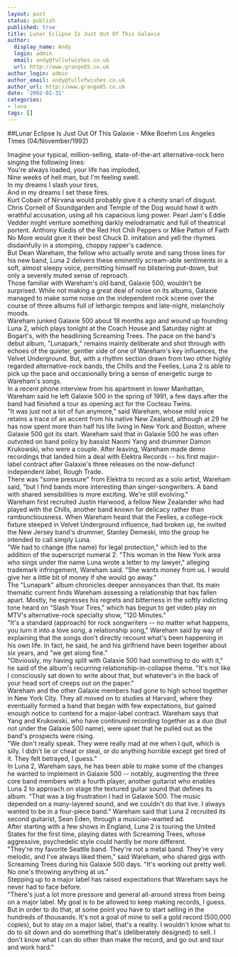 ```yaml
---
layout: post
status: publish
published: true
title: Lunar Eclipse Is Just Out Of This Galaxie
author:
  display_name: Andy
  login: admin
  email: andy@fullofwishes.co.uk
  url: http://www.grange85.co.uk
author_login: admin
author_email: andy@fullofwishes.co.uk
author_url: http://www.grange85.co.uk
date: '2002-01-31'
categories:
- luna
tags: []
---
```


##Lunar Eclipse Is Just Out Of This Galaxie - Mike Boehm Los Angeles Times (04/November/1992)

<p>Imagine your typical, million-selling, state-of-the-art alternative-rock hero singing the following lines:<br />You're always loaded, your life has imploded,<br />Nine weeks of hell man, but I'm feeling swell.<br />In my dreams I slash your tires,<br />And in my dreams I set these fires.<br />Kurt Cobain of Nirvana would probably give it a chesty snarl of disgust. Chris Cornell of Soundgarden and Temple of the Dog would howl it with wrathful accusation, using all his capacious lung power. Pearl Jam's Eddie Vedder might venture something darkly melodramatic and full of theatrical portent. Anthony Kiedis of the Red Hot Chili Peppers or Mike Patton of Faith No More would give it their best Chuck D. imitation and yell the rhymes disdainfully in a stomping, choppy rapper's cadence.<br />But Dean Wareham, the fellow who actually wrote and sang those lines for his new band, Luna 2 delivers these eminently scream-able sentiments in a soft, almost sleepy voice, permitting himself no blistering put-down, but only a severely muted sense of reproach.<br />Those familiar with Wareham's old band, Galaxie 500, wouldn't be surprised. While not making a great deal of noise on its albums, Galaxie managed to make some noise on the independent rock scene over the course of three albums full of lethargic tempos and late-night, melancholy moods.<br />Wareham junked Galaxie 500 about 18 months ago and wound up founding Luna 2, which plays tonight at the Coach House and Saturday night at Bogart's, with the headlining Screaming Trees. The pace on the band's debut album, "Lunapark," remains mainly deliberate and shot through with echoes of the quieter, gentler side of one of Wareham's key influences, the Velvet Underground. But, with a rhythm section drawn from two other highly regarded alternative-rock bands, the Chills and the Feelies, Luna 2 is able to pick up the pace and occasionally bring a sense of energetic surge to Wareham's songs.<br />In a recent phone interview from his apartment in lower Manhattan, Wareham said he left Galaxie 500 in the spring of 1991, a few days after the band had finished a tour as opening act for the Cocteau Twins.<br />"It was just not a lot of fun anymore," said Wareham, whose mild voice retains a trace of an accent from his native New Zealand, although at 29 he has now spent more than half his life living in New York and Boston, where Galaxie 500 got its start. Wareham said that in Galaxie 500 he was often outvoted on band policy by bassist Naomi Yang and drummer Damon Krukowski, who were a couple. After leaving, Wareham made demo recordings that landed him a deal with Elektra Records -- his first major-label contract after Galaxie's three releases on the now-defunct independent label, Rough Trade.<br />There was "some pressure" from Elektra to record as a solo artist, Wareham said, "but I find bands more interesting than singer-songwriters. A band with shared sensibilities is more exciting. We're still evolving."<br />Wareham first recruited Justin Harwood, a fellow New Zealander who had played with the Chills, another band known for delicacy rather than rambunctiousness. When Wareham heard that the Feelies, a college-rock fixture steeped in Velvet Underground influence, had broken up, he invited the New Jersey band's drummer, Stanley Demeski, into the group he intended to call simply Luna.<br />"We had to change (the name) for legal protection," which led to the addition of the superscript numeral 2. "This woman in the New York area who sings under the name Luna wrote a letter to my lawyer," alleging trademark infringement, Wareham said. "She wants money from us. I would give her a little bit of money if she would go away."<br />The "Lunapark" album chronicles deeper annoyances than that. Its main thematic current finds Wareham assessing a relationship that has fallen apart. Mostly, he expresses his regrets and bitterness in the softly indicting tone heard on "Slash Your Tires," which has begun to get video play on MTV's alternative-rock specialty show, "120 Minutes."<br />"It's a standard (approach) for rock songwriters -- no matter what happens, you turn it into a love song, a relationship song," Wareham said by way of explaining that the songs don't directly recount what's been happening in his own life. In fact, he said, he and his girlfriend have been together about six years, and "we get along fine."<br />"Obviously, my having split with Galaxie 500 had something to do with it," he said of the album's recurring relationship-in-collapse theme. "It's not like I consciously sat down to write about that, but whatever's in the back of your head sort of creeps out on the paper."<br />Wareham and the other Galaxie members had gone to high school together in New York City. They all moved on to studies at Harvard, where they eventually formed a band that began with few expectations, but gained enough notice to contend for a major-label contract. Wareham says that Yang and Krukowski, who have continued recording together as a duo (but not under the Galaxie 500 name), were upset that he pulled out as the band's prospects were rising.<br />"We don't really speak. They were really mad at me when I quit, which is silly. I didn't lie or cheat or steal, or do anything horrible except get tired of it. They felt betrayed, I guess."<br />In Luna 2, Wareham says, he has been able to make some of the changes he wanted to implement in Galaxie 500 -- notably, augmenting the three core band members with a fourth player, another guitarist who enables Luna 2 to approach on stage the textured guitar sound that defines its album. "That was a big frustration I had in Galaxie 500. The music depended on a many-layered sound, and we couldn't do that live. I always wanted to be in a four-piece band." Wareham said that Luna 2 recruited its second guitarist, Sean Eden, through a musician-wanted ad.<br />After starting with a few shows in England, Luna 2 is touring the United States for the first time, playing dates with Screaming Trees, whose aggressive, psychedelic style could hardly be more different.<br />"They're my favorite Seattle band. They're not a metal band. They're very melodic, and I've always liked them," said Wareham, who shared gigs with Screaming Trees during his Galaxie 500 days. "It's working out pretty well. No one's throwing anything at us."<br />Stepping up to a major label has raised expectations that Wareham says he never had to face before.<br />"There's just a lot more pressure and general all-around stress from being on a major label. My goal is to be allowed to keep making records, I guess. But in order to do that, at some point you have to start selling in the hundreds of thousands. It's not a goal of mine to sell a gold record (500,000 copies), but to stay on a major label, that's a reality. I wouldn't know what to do to sit down and do something that's (deliberately designed) to sell. I don't know what I can do other than make the record, and go out and tour and work hard."</p>

